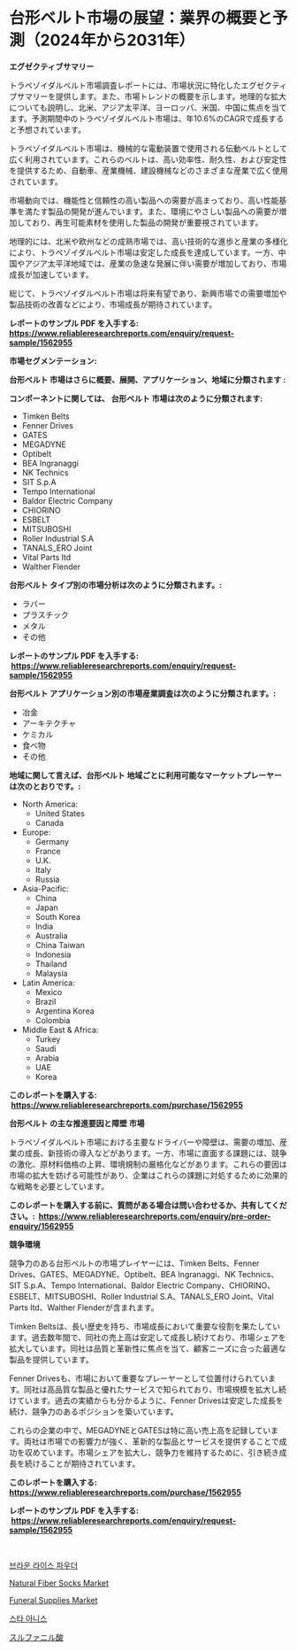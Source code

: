 <p><h1>台形ベルト市場の展望：業界の概要と予測（2024年から2031年）</h1></p><p><strong>エグゼクティブサマリー</strong></p>
<p><p>トラペゾイダルベルト市場調査レポートには、市場状況に特化したエグゼクティブサマリーを提供します。また、市場トレンドの概要を示します。地理的な拡大についても説明し、北米、アジア太平洋、ヨーロッパ、米国、中国に焦点を当てます。予測期間中のトラペゾイダルベルト市場は、年10.6%のCAGRで成長すると予想されています。</p><p>トラペゾイダルベルト市場は、機械的な電動装置で使用される伝動ベルトとして広く利用されています。これらのベルトは、高い効率性、耐久性、および安定性を提供するため、自動車、産業機械、建設機械などのさまざまな産業で広く使用されています。</p><p>市場動向では、機能性と信頼性の高い製品への需要が高まっており、高い性能基準を満たす製品の開発が進んでいます。また、環境にやさしい製品への需要が増加しており、再生可能素材を使用した製品の開発が重要視されています。</p><p>地理的には、北米や欧州などの成熟市場では、高い技術的な進歩と産業の多様化により、トラペゾイダルベルト市場は安定した成長を達成しています。一方、中国やアジア太平洋地域では、産業の急速な発展に伴い需要が増加しており、市場成長が加速しています。</p><p>総じて、トラペゾイダルベルト市場は将来有望であり、新興市場での需要増加や製品技術の改善などにより、市場成長が期待されています。</p></p>
<p><strong>レポートのサンプル PDF を入手する: <a href="https://www.reliableresearchreports.com/enquiry/request-sample/1562955">https://www.reliableresearchreports.com/enquiry/request-sample/1562955</a></strong></p>
<p><strong>市場セグメンテーション:</strong></p>
<p><strong> 台形ベルト 市場はさらに概要、展開、アプリケーション、地域に分類されます :</strong></p>
<p><strong>コンポーネントに関しては、 台形ベルト 市場は次のように分類されます: &nbsp;</strong></p>
<p><ul><li>Timken Belts</li><li>Fenner Drives</li><li>GATES</li><li>MEGADYNE</li><li>Optibelt</li><li>BEA Ingranaggi</li><li>NK Technics</li><li>SIT S.p.A</li><li>Tempo International</li><li>Baldor Electric Company</li><li>CHIORINO</li><li>ESBELT</li><li>MITSUBOSHI</li><li>Roller Industrial S.A</li><li>TANALS_ERO Joint</li><li>Vital Parts ltd</li><li>Walther Flender</li></ul></p>
<p><strong> 台形ベルト タイプ別の市場分析は次のように分類されます。:</strong></p>
<p><ul><li>ラバー</li><li>プラスチック</li><li>メタル</li><li>その他</li></ul></p>
<p><strong>レポートのサンプル PDF を入手する: &nbsp;<a href="https://www.reliableresearchreports.com/enquiry/request-sample/1562955">https://www.reliableresearchreports.com/enquiry/request-sample/1562955</a></strong></p>
<p><strong> 台形ベルト アプリケーション別の市場産業調査は次のように分類されます。:</strong></p>
<p><ul><li>冶金</li><li>アーキテクチャ</li><li>ケミカル</li><li>食べ物</li><li>その他</li></ul></p>
<p><strong>地域に関して言えば、台形ベルト 地域ごとに利用可能なマーケットプレーヤーは次のとおりです。:</strong></p>
<p><ul>
    <li>
        North America:
        <ul>
            <li>United States</li>
            <li>Canada</li>
        </ul>
    </li>
    <li>
        Europe:
        <ul>
            <li>Germany</li>
            <li>France</li>
            <li>U.K.</li>
            <li>Italy</li>
            <li>Russia</li>
        </ul>
    </li>
    <li>
        Asia-Pacific:
        <ul>
            <li>China</li>
            <li>Japan</li>
            <li>South Korea</li>
            <li>India</li>
            <li>Australia</li>
            <li>China Taiwan</li>
            <li>Indonesia</li>
            <li>Thailand</li>
            <li>Malaysia</li>
        </ul>
    </li>
    <li>
        Latin America:
        <ul>
            <li>Mexico</li>
            <li>Brazil</li>
            <li>Argentina Korea</li>
            <li>Colombia</li>
        </ul>
    </li>
    <li>
        Middle East & Africa:
        <ul>
            <li>Turkey</li>
            <li>Saudi</li>
            <li>Arabia</li>
            <li>UAE</li>
            <li>Korea</li>
        </ul>
    </li>
    </ul></p>
<p><strong>このレポートを購入する: &nbsp;<a href="https://www.reliableresearchreports.com/purchase/1562955">https://www.reliableresearchreports.com/purchase/1562955</a></strong></p>
<p><strong>台形ベルト の主な推進要因と障壁 市場</strong></p>
<p><p>トラペゾイダルベルト市場における主要なドライバーや障壁は、需要の増加、産業の成長、新技術の導入などがあります。一方、市場に直面する課題には、競争の激化、原材料価格の上昇、環境規制の厳格化などがあります。これらの要因は市場の拡大を妨げる可能性があり、企業はこれらの課題に対処するために効果的な戦略を必要としています。</p></p>
<p><strong>このレポートを購入する前に、質問がある場合は問い合わせるか、共有してください。:&nbsp; <a href="https://www.reliableresearchreports.com/enquiry/pre-order-enquiry/1562955">https://www.reliableresearchreports.com/enquiry/pre-order-enquiry/1562955</a></strong></p>
<p><strong>競争環境</strong></p>
<p><p>競争力のある台形ベルトの市場プレイヤーには、Timken Belts、Fenner Drives、GATES、MEGADYNE、Optibelt、BEA Ingranaggi、NK Technics、SIT S.p.A、Tempo International、Baldor Electric Company、CHIORINO、ESBELT、MITSUBOSHI、Roller Industrial S.A、TANALS_ERO Joint、Vital Parts ltd、Walther Flenderが含まれます。</p><p>Timken Beltsは、長い歴史を持ち、市場成長において重要な役割を果たしています。過去数年間で、同社の売上高は安定して成長し続けており、市場シェアを拡大しています。同社は品質と革新性に焦点を当て、顧客ニーズに合った最適な製品を提供しています。</p><p>Fenner Drivesも、市場において重要なプレーヤーとして位置付けられています。同社は高品質な製品と優れたサービスで知られており、市場規模を拡大し続けています。過去の実績からも分かるように、Fenner Drivesは安定した成長を続け、競争力のあるポジションを築いています。</p><p>これらの企業の中で、MEGADYNEとGATESは特に高い売上高を記録しています。両社は市場での影響力が強く、革新的な製品とサービスを提供することで成功を収めています。市場シェアを拡大し、競争力を維持するために、引き続き成長を続けることが期待されています。</p></p>
<p><strong>このレポートを購入する: &nbsp; <a href="https://www.reliableresearchreports.com/purchase/1562955">https://www.reliableresearchreports.com/purchase/1562955</a></strong></p>
<p><strong>レポートのサンプル PDF を入手する: &nbsp;<a href="https://www.reliableresearchreports.com/enquiry/request-sample/1562955">https://www.reliableresearchreports.com/enquiry/request-sample/1562955</a></strong><strong></strong></p>
<p>&nbsp;</p>
<p><p><a href="https://medium.com/@josefarice/%EA%B0%88%EC%83%89%EC%8C%80-%EA%B0%80%EB%A3%A8-%EC%8B%9C%EC%9E%A5-%EC%9D%B8%EC%82%AC%EC%9D%B4%ED%8A%B8-%EC%8B%9C%EC%9E%A5-%ED%8A%B8%EB%A0%8C%EB%93%9C-%EC%84%B1%EC%9E%A5-2024%EB%85%84%EB%B6%80%ED%84%B0-2031%EB%85%84%EA%B9%8C%EC%A7%80-%EC%98%88%EC%B8%A1-5ce5276c3eda">브라운 라이스 파우더</a></p><p><a href="https://github.com/jsmusil/Market-Research-Report-List-2/blob/main/natural-fiber-socks-market.md">Natural Fiber Socks Market</a></p><p><a href="https://github.com/bmorecock/Market-Research-Report-List-2/blob/main/funeral-supplies-market.md">Funeral Supplies Market</a></p><p><a href="https://medium.com/@midge5687567/%EC%8A%A4%ED%83%80-%EC%95%84%EB%8B%88%EC%8A%A4-%EC%8B%9C%EC%9E%A5-%EB%B3%B4%EA%B3%A0%EC%84%9C%EB%8A%94-%EC%9D%B4-%EC%8B%9C%EC%9E%A5%EC%9D%98-%EC%B5%9C%EC%8B%A0-%ED%8A%B8%EB%A0%8C%EB%93%9C%EC%99%80-%EC%84%B1%EC%9E%A5-%EA%B8%B0%ED%9A%8C%EB%A5%BC-%EB%93%9C%EB%9F%AC%EB%82%B8%EB%8B%A4-240c1fd1a3ab">스타 아니스</a></p><p><a href="https://medium.com/@byroalenzuela76845/2024%E5%B9%B4%E3%81%8B%E3%82%892031%E5%B9%B4%E3%81%BE%E3%81%A7%E3%81%AE%E6%9C%9F%E9%96%93%E3%81%AE%E3%82%B9%E3%83%AB%E3%83%95%E3%82%A1%E3%83%8B%E3%83%AB%E9%85%B8%E5%B8%82%E5%A0%B4%E5%88%86%E6%9E%90%E3%81%A8%E3%82%B5%E3%82%A4%E3%82%BA%E4%BA%88%E6%B8%AC-daf60d112430">スルファニル酸</a></p></p>